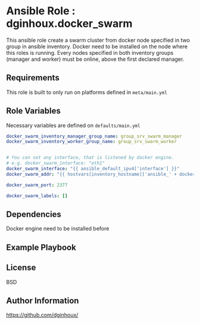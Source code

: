 Ansible Role : dginhoux.docker_swarm
=========

This ansible role create a swarm cluster from docker node specified in two group in ansible inventory.
Docker need to be installed on the node where this roles is running.
Every nodes specified in both inventory groups (manager and worker) must be online, above the first declared manager.



Requirements
------------

This role is built to only run on platforms defined in `meta/main.yml`


Role Variables
--------------

Necessary variables are defined on `defaults/main.yml`

```yaml
docker_swarm_inventory_manager_group_name: group_srv_swarm_manager
docker_swarm_inventory_worker_group_name: group_srv_swarm_worker


# You can set any interface, that is listened by docker engine.
# e.g. docker_swarm_interface: "eth1"
docker_swarm_interface: "{{ ansible_default_ipv4['interface'] }}"
docker_swarm_addr: "{{ hostvars[inventory_hostname]['ansible_' + docker_swarm_interface]['ipv4']['address'] }}"

docker_swarm_port: 2377

docker_swarm_labels: []
```


Dependencies
------------

Docker engine need to be installed before


Example Playbook
----------------



License
-------

BSD


Author Information
------------------

https://github.com/dginhoux/
